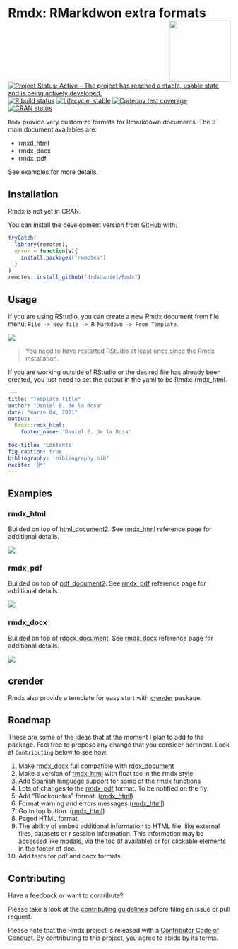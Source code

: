 
<!-- README.md is generated from README.Rmd. Please edit that file -->

# Rmdx: RMarkdwon extra formats <img src='man/figures/logo.png' align="right" height="139" />

<!-- badges: start -->

[![Project Status: Active – The project has reached a stable, usable
state and is being actively
developed.](https://www.repostatus.org/badges/latest/active.svg)](https://www.repostatus.org/#active)
[![R build
status](https://github.com/drdsdaniel/Rmdx/workflows/R-CMD-check/badge.svg)](https://github.com/drdsdaniel/Rmdx/actions)
[![Lifecycle:
stable](https://img.shields.io/badge/lifecycle-stable-brightgreen.svg)](https://www.tidyverse.org/lifecycle/#stable)
[![Codecov test
coverage](https://codecov.io/gh/drdsdaniel/Rmdx/branch/main/graph/badge.svg)](https://codecov.io/gh/drdsdaniel/Rmdx?branch=main)
[![CRAN
status](https://www.r-pkg.org/badges/version/Rmdx)](https://CRAN.R-project.org/package=Rmdx)
<!-- badges: end -->

`Rmdx` provide very customize formats for Rmarkdown documents. The 3
main document availables are:

-   rmxd\_html
-   rmdx\_docx
-   rmdx\_pdf

See examples for more details.

## Installation

Rmdx is not yet in CRAN.

<!-- You can install the released version of Rmdx from [CRAN](https://CRAN.R-project.org) with: -->
<!-- ``` r -->
<!-- install.packages("Rmdx") -->
<!-- ``` -->

You can install the development version from
[GitHub](https://github.com/) with:

``` r
tryCatch(
  library(remotes),
  error = function(e){
    install.packages('remotes')
  }
)
remotes::install_github("drdsdaniel/Rmdx")
```

## Usage

If you are using RStudio, you can create a new Rmdx document from file
menu: `File -> New file -> R Markdown -> From Template`.

<img src='man/figures/new_file.png'/>

> You need to have restarted RStudio at least once since the Rmdx
> installation.

If you are working outside of RStudio or the desired file has already
been created, you just need to set the output in the yaml to be Rmdx:
rmdx\_html.

``` yaml
---
title: "Template Title"
author: "Daniel E. de la Rosa"
date: "marzo 04, 2021"
output: 
  Rmdx::rmdx_html:
    footer_name: 'Daniel E. de la Rosa'
    
toc-title: 'Contents'
fig_caption: true
bibliography: 'bibliography.bib' 
nocite: '@*' 
---
```

## Examples

### rmdx\_html

Builded on top of
[html\_document2](https://rdrr.io/pkg/bookdown/man/html_document2.html).
See
[rmdx\_html](https://drdsdaniel.github.io/Rmdx/reference/rmdx_html.html)
reference page for additional details.

<img src='man/figures/html.png'/>

### rmdx\_pdf

Builded on top of
[pdf\_document2](https://rdrr.io/pkg/bookdown/man/html_document2.html).
See
[rmdx\_pdf](https://drdsdaniel.github.io/Rmdx/reference/rmdx_pdf.html)
reference page for additional details.

<img src='man/figures/pdf.png'/>

### rmdx\_docx

Builded on top of
[rdocx\_document](https://davidgohel.github.io/officedown/reference/rdocx_document.html).
See
[rmdx\_docx](https://drdsdaniel.github.io/Rmdx/reference/rmdx_docx.html)
reference page for additional details.

<img src='man/figures/docx.png'/>

## crender

Rmdx also provide a template for easy start with
[crender](https://github.com/drdsdaniel/crender) package.

## Roadmap

These are some of the ideas that at the moment I plan to add to the
package. Feel free to propose any change that you consider pertinent.
Look at `Contributing` below to see how.

1.  Make
    [rmdx\_docx](https://drdsdaniel.github.io/Rmdx/reference/rmdx_docx.html)
    full compatible with
    [rdox\_document](https://github.com/davidgohel/officedown/blob/master/R/rdocx_document.R)
2.  Make a version of
    [rmdx\_html](https://drdsdaniel.github.io/Rmdx/reference/rmdx_html.html)
    with float toc in the rmdx style
3.  Add Spanish language support for some of the rmdx functions
4.  Lots of changes to the
    [rmdx\_pdf](https://drdsdaniel.github.io/Rmdx/reference/rmdx_pdf.html)
    format. To be notified on the fly.
5.  Add “Blockquotes” format.
    ([rmdx\_html](https://drdsdaniel.github.io/Rmdx/reference/rmdx_html.html))
6.  Format warning and errors
    messages.([rmdx\_html](https://drdsdaniel.github.io/Rmdx/reference/rmdx_html.html))
7.  Go to top button.
    ([rmdx\_html](https://drdsdaniel.github.io/Rmdx/reference/rmdx_html.html))
8.  Paged HTML format.
9.  The ability of embed additional information to HTML file, like
    external files, datasets or r session information. This information
    may be accessed like modals, via the toc (if available) or for
    clickable elements in the footer of doc.
    <!-- https://ijlyttle.github.io/bsplus/articles/modal.html#modal_markdown-title      APLICA PARA CRENDER, DE FORMA QUE EN UN FORMATO NO HTML SE CONVIERTA EN UN ANEXO-->
10. Add tests for pdf and docx formats

## Contributing

Have a feedback or want to contribute?

Please take a look at the [contributing
guidelines](https://drdsdaniel.github.io/Rmdx/CONTRIBUTING.html) before
filing an issue or pull request.

Please note that the Rmdx project is released with a [Contributor Code
of
Conduct](https://contributor-covenant.org/version/2/0/CODE_OF_CONDUCT.html).
By contributing to this project, you agree to abide by its terms.
